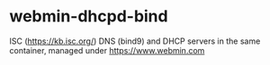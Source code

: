 # webmin-dhcpd-bind
ISC (https://kb.isc.org/) DNS (bind9) and DHCP servers in the same container, managed under https://www.webmin.com 
